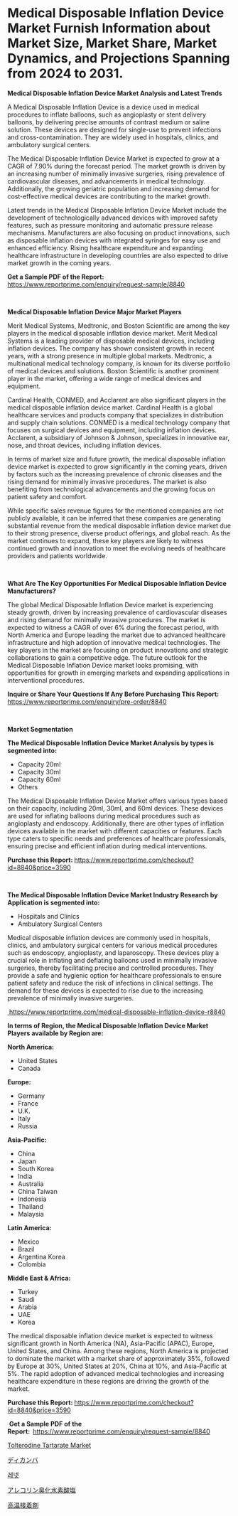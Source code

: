 <p><h1>Medical Disposable Inflation Device Market Furnish Information about Market Size, Market Share, Market Dynamics, and Projections Spanning from 2024 to 2031.</h1></p><p><strong>Medical Disposable Inflation Device Market Analysis and Latest Trends</strong></p>
<p><p>A Medical Disposable Inflation Device is a device used in medical procedures to inflate balloons, such as angioplasty or stent delivery balloons, by delivering precise amounts of contrast medium or saline solution. These devices are designed for single-use to prevent infections and cross-contamination. They are widely used in hospitals, clinics, and ambulatory surgical centers.</p><p>The Medical Disposable Inflation Device Market is expected to grow at a CAGR of 7.90% during the forecast period. The market growth is driven by an increasing number of minimally invasive surgeries, rising prevalence of cardiovascular diseases, and advancements in medical technology. Additionally, the growing geriatric population and increasing demand for cost-effective medical devices are contributing to the market growth.</p><p>Latest trends in the Medical Disposable Inflation Device Market include the development of technologically advanced devices with improved safety features, such as pressure monitoring and automatic pressure release mechanisms. Manufacturers are also focusing on product innovations, such as disposable inflation devices with integrated syringes for easy use and enhanced efficiency. Rising healthcare expenditure and expanding healthcare infrastructure in developing countries are also expected to drive market growth in the coming years.</p></p>
<p><strong>Get a Sample PDF of the Report:&nbsp;</strong> <a href="https://www.reportprime.com/enquiry/request-sample/8840">https://www.reportprime.com/enquiry/request-sample/8840</a></p>
<p>&nbsp;</p>
<p><strong>Medical Disposable Inflation Device Major Market Players</strong></p>
<p><p>Merit Medical Systems, Medtronic, and Boston Scientific are among the key players in the medical disposable inflation device market. Merit Medical Systems is a leading provider of disposable medical devices, including inflation devices. The company has shown consistent growth in recent years, with a strong presence in multiple global markets. Medtronic, a multinational medical technology company, is known for its diverse portfolio of medical devices and solutions. Boston Scientific is another prominent player in the market, offering a wide range of medical devices and equipment.</p><p>Cardinal Health, CONMED, and Acclarent are also significant players in the medical disposable inflation device market. Cardinal Health is a global healthcare services and products company that specializes in distribution and supply chain solutions. CONMED is a medical technology company that focuses on surgical devices and equipment, including inflation devices. Acclarent, a subsidiary of Johnson & Johnson, specializes in innovative ear, nose, and throat devices, including inflation devices.</p><p>In terms of market size and future growth, the medical disposable inflation device market is expected to grow significantly in the coming years, driven by factors such as the increasing prevalence of chronic diseases and the rising demand for minimally invasive procedures. The market is also benefiting from technological advancements and the growing focus on patient safety and comfort.</p><p>While specific sales revenue figures for the mentioned companies are not publicly available, it can be inferred that these companies are generating substantial revenue from the medical disposable inflation device market due to their strong presence, diverse product offerings, and global reach. As the market continues to expand, these key players are likely to witness continued growth and innovation to meet the evolving needs of healthcare providers and patients worldwide.</p></p>
<p>&nbsp;</p>
<p><strong>What Are The Key Opportunities For Medical Disposable Inflation Device Manufacturers?</strong></p>
<p><p>The global Medical Disposable Inflation Device market is experiencing steady growth, driven by increasing prevalence of cardiovascular diseases and rising demand for minimally invasive procedures. The market is expected to witness a CAGR of over 6% during the forecast period, with North America and Europe leading the market due to advanced healthcare infrastructure and high adoption of innovative medical technologies. The key players in the market are focusing on product innovations and strategic collaborations to gain a competitive edge. The future outlook for the Medical Disposable Inflation Device market looks promising, with opportunities for growth in emerging markets and expanding applications in interventional procedures.</p></p>
<p><strong>Inquire or Share Your Questions If Any Before Purchasing This Report:</strong> <a href="https://www.reportprime.com/enquiry/pre-order/8840">https://www.reportprime.com/enquiry/pre-order/8840</a></p>
<p>&nbsp;</p>
<p><strong>Market Segmentation</strong></p>
<p><strong>The Medical Disposable Inflation Device Market Analysis by types is segmented into:</strong></p>
<p><ul><li>Capacity 20ml</li><li>Capacity 30ml</li><li>Capacity 60ml</li><li>Others</li></ul></p>
<p><p>The Medical Disposable Inflation Device Market offers various types based on their capacity, including 20ml, 30ml, and 60ml devices. These devices are used for inflating balloons during medical procedures such as angioplasty and endoscopy. Additionally, there are other types of inflation devices available in the market with different capacities or features. Each type caters to specific needs and preferences of healthcare professionals, ensuring precise and efficient inflation during medical interventions.</p></p>
<p><strong>Purchase this Report:&nbsp;</strong><a href="https://www.reportprime.com/checkout?id=8840&price=3590">https://www.reportprime.com/checkout?id=8840&price=3590</a></p>
<p>&nbsp;</p>
<p><strong>The Medical Disposable Inflation Device Market Industry Research by Application is segmented into:</strong></p>
<p><ul><li>Hospitals and Clinics</li><li>Ambulatory Surgical Centers</li></ul></p>
<p><p>Medical disposable inflation devices are commonly used in hospitals, clinics, and ambulatory surgical centers for various medical procedures such as endoscopy, angioplasty, and laparoscopy. These devices play a crucial role in inflating and deflating balloons used in minimally invasive surgeries, thereby facilitating precise and controlled procedures. They provide a safe and hygienic option for healthcare professionals to ensure patient safety and reduce the risk of infections in clinical settings. The demand for these devices is expected to rise due to the increasing prevalence of minimally invasive surgeries.</p></p>
<p><a href="https://www.reportprime.com/medical-disposable-inflation-device-r8840">&nbsp;https://www.reportprime.com/medical-disposable-inflation-device-r8840</a></p>
<p><strong>In terms of Region, the Medical Disposable Inflation Device Market Players available by Region are:</strong></p>
<p>
    <p> <strong> North America: </strong>
        <ul>
            <li>United States</li>
            <li>Canada</li>
        </ul>
        </p> 
    <p> <strong> Europe: </strong>
        <ul>
            <li>Germany</li>
            <li>France</li>
            <li>U.K.</li>
            <li>Italy</li>
            <li>Russia</li>
        </ul>
        </p> 
    <p> <strong> Asia-Pacific: </strong>
        <ul>
            <li>China</li>
            <li>Japan</li>
            <li>South Korea</li>
            <li>India</li>
            <li>Australia</li>
            <li>China Taiwan</li>
            <li>Indonesia</li>
            <li>Thailand</li>
            <li>Malaysia</li>
        </ul>
        </p> 
    <p> <strong> Latin America: </strong>
        <ul>
            <li>Mexico</li>
            <li>Brazil</li>
            <li>Argentina Korea</li>
            <li>Colombia</li>
        </ul>
        </p> 
    <p> <strong> Middle East & Africa: </strong>
        <ul>
            <li>Turkey</li>
            <li>Saudi</li>
            <li>Arabia</li>
            <li>UAE</li>
            <li>Korea</li>
        </ul>
    </p>
    </p>
<p><p>The medical disposable inflation device market is expected to witness significant growth in North America (NA), Asia-Pacific (APAC), Europe, United States, and China. Among these regions, North America is projected to dominate the market with a market share of approximately 35%, followed by Europe at 30%, United States at 20%, China at 10%, and Asia-Pacific at 5%. The rapid adoption of advanced medical technologies and increasing healthcare expenditure in these regions are driving the growth of the market.</p></p>
<p><strong>Purchase this Report: </strong><a href="https://www.reportprime.com/checkout?id=8840&price=3590">https://www.reportprime.com/checkout?id=8840&price=3590</a></p>
<p>&nbsp;<strong>Get a Sample PDF of the Report:&nbsp;&nbsp;</strong><a href="https://www.reportprime.com/enquiry/request-sample/8840">https://www.reportprime.com/enquiry/request-sample/8840</a></p>
<p><strong></strong></p>
<p><p><a href="https://issuu.com/reportprime-2/docs/tolterodine-tartarate-market-size-2030.pptx">Tolterodine Tartarate Market</a></p><p><a href="https://github.com/mathieurico66/Market-Research-Report-List-1/blob/main/519146623184.md">ディカンバ</a></p><p><a href="https://github.com/ZacharyScthmitt4465/Market-Research-Report-List-1/blob/main/794229821148.md">레넷</a></p><p><a href="https://github.com/ycmtqqhvk3273/Market-Research-Report-List-1/blob/main/790304523183.md">アレコリン臭化水素酸塩</a></p><p><a href="https://medium.com/@diegoskiles2023/%E9%AB%98%E6%B8%A9%E6%8E%A5%E7%9D%80%E5%89%A4%E5%B8%82%E5%A0%B4%E8%A6%8F%E6%A8%A1%E3%81%AF-%E3%82%B0%E3%83%AD%E3%83%BC%E3%83%90%E3%83%AB%E7%94%A3%E6%A5%AD%E3%81%AB%E3%81%8A%E3%81%91%E3%82%8B%E6%9C%80%E9%81%A9%E3%81%AA%E3%83%9E%E3%83%BC%E3%82%B1%E3%83%86%E3%82%A3%E3%83%B3%E3%82%B0%E3%83%81%E3%83%A3%E3%83%8D%E3%83%AB%E3%82%92%E7%A4%BA%E3%81%97%E3%81%A6%E3%81%84%E3%81%BE%E3%81%99-2bf45d43dda1">高温接着剤</a></p></p>